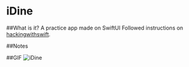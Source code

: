 # iDine
##What is it?
A practice app made on SwiftUI 
Followed instructions on [hackingwithswift](https://www.hackingwithswift.com/quick-start/swiftui/whats-in-the-basic-template). 

##Notes

##GIF
![iDine](https://media.giphy.com/media/pIKSmFmyi38fWKZVWT/giphy.gif)
